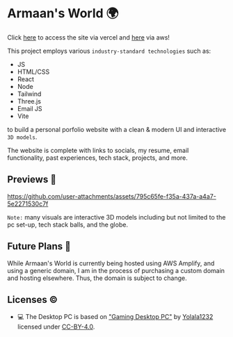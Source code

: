 # Armaan's World :earth_africa:

Click [here](https://armaansworld.vercel.app/) to access the site via vercel and [here](https://main.d15u68egeazevg.amplifyapp.com/) via aws!

This project employs various `industry-standard technologies` such as:

* JS 
* HTML/CSS
* React
* Node
* Tailwind
* Three.js
* Email JS
* Vite

to build a personal porfolio website with a clean & modern UI and interactive `3D models`.

The website is complete with links to socials, my resume, email functionality, past experiences, tech stack, projects, and more.

## Previews :eyes: 

https://github.com/user-attachments/assets/795c65fe-f35a-437a-a4a7-5e2271530c7f

`Note:` many visuals are interactive 3D models including but not limited to the pc set-up, tech stack balls, and the globe.


## Future Plans :crystal_ball:

While Armaan's World is currently being hosted using AWS Amplify, and using a generic domain, I am in the process of purchasing a custom domain and hosting elsewhere. Thus, the domain is subject to change.

## Licenses :copyright:

* :computer: The Desktop PC is based on ["Gaming Desktop PC"](https://sketchfab.com/3d-models/gaming-desktop-pc-d1d8282c9916438091f11aeb28787b66) by [Yolala1232](https://sketchfab.com/Yolala1232) licensed under [CC-BY-4.0](http://creativecommons.org/licenses/by/4.0/).
